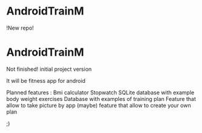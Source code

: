 # AndroidTrainM
!New repo!

# AndroidTrainM

Not finished! initial project version

It will be fitness app for android 

Planned features :
Bmi calculator
Stopwatch
SQLite database with example body weight exercises
Database with examples of training plan 
Feature that allow to take picture by app
(maybe) feature that allow to create your own plan 



;)
